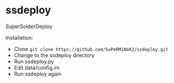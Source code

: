 # ssdeploy
SuperSolderDeploy

Installation:
* Clone `git clone https://github.com/SuPeRMiNoR2/ssdeploy.git`
* Change to the ssdeploy directory
* Run ssdeploy.py
* Edit data/config.ini
* Run ssdeploy again

